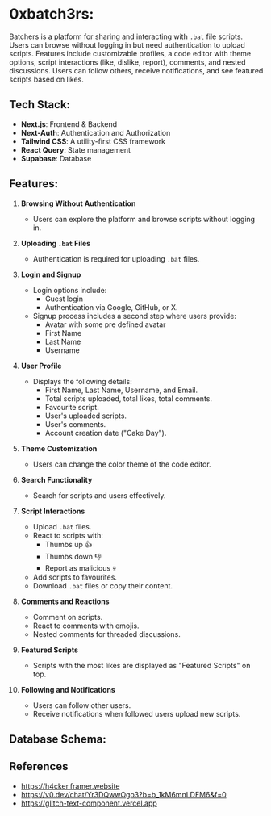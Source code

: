 # 0xbatch3rs:
Batchers is a platform for sharing and interacting with `.bat` file scripts. Users can browse without logging in but need authentication to upload scripts. Features include customizable profiles, a code editor with theme options, script interactions (like, dislike, report), comments, and nested discussions. Users can follow others, receive notifications, and see featured scripts based on likes.


## Tech Stack:
- **Next.js**: Frontend & Backend
- **Next-Auth**: Authentication and Authorization
- **Tailwind CSS**: A utility-first CSS framework
- **React Query**: State management
- **Supabase**: Database


## Features:
1. **Browsing Without Authentication**  
   - Users can explore the platform and browse scripts without logging in.

2. **Uploading `.bat` Files**  
   - Authentication is required for uploading `.bat` files.

3. **Login and Signup**  
   - Login options include:
     - Guest login
     - Authentication via Google, GitHub, or X.
   - Signup process includes a second step where users provide:
     - Avatar with some pre defined avatar
     - First Name  
     - Last Name  
     - Username  

4. **User Profile**  
   - Displays the following details:
     - First Name, Last Name, Username, and Email.  
     - Total scripts uploaded, total likes, total comments.  
     - Favourite script.  
     - User's uploaded scripts.  
     - User's comments.
     - Account creation date ("Cake Day").  

5. **Theme Customization**  
   - Users can change the color theme of the code editor.

6. **Search Functionality**  
   - Search for scripts and users effectively.

7. **Script Interactions**  
   - Upload `.bat` files.  
   - React to scripts with:
     - Thumbs up 👍  
     - Thumbs down 👎  
     - Report as malicious 💀  
   - Add scripts to favourites.  
   - Download `.bat` files or copy their content.

8. **Comments and Reactions**  
   - Comment on scripts.  
   - React to comments with emojis.  
   - Nested comments for threaded discussions.

9. **Featured Scripts**  
   - Scripts with the most likes are displayed as "Featured Scripts" on top.

10. **Following and Notifications**  
    - Users can follow other users.  
    - Receive notifications when followed users upload new scripts.


## Database Schema:



## References
- https://h4cker.framer.website 
- https://v0.dev/chat/Yr3DQwwOgo3?b=b_1kM6mnLDFM6&f=0 
- https://glitch-text-component.vercel.app

<!-- 
https://supabase.com/docs/guides/auth/server-side/nextjs
https://supabase.com/docs/guides/auth/server-side
-->